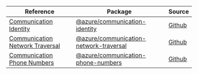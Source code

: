 | Reference | Package | Source |
|---|---|---|
|[Communication Identity](communication-identity-readme)|[@azure/communication-identity](https://www.npmjs.com/package/@azure/communication-identity)|[Github](https://github.com/Azure/azure-sdk-for-js/blob/main/sdk/communication/communication-identity)|
|[Communication Network Traversal](communication-network-traversal-readme)|[@azure/communication-network-traversal](https://www.npmjs.com/package/@azure/communication-network-traversal)|[Github](https://github.com/Azure/azure-sdk-for-js/blob/main/sdk/communication/communication-network-traversal)|
|[Communication Phone Numbers](communication-phone-numbers-readme)|[@azure/communication-phone-numbers](https://www.npmjs.com/package/@azure/communication-phone-numbers)|[Github](https://github.com/Azure/azure-sdk-for-js/blob/main/sdk/communication/communication-phone-numbers)|
